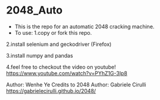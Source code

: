 # 2048_Auto
- This is the repo for an automatic 2048 cracking machine.
- To use:
1.copy or fork this repo.

2.install selenium and geckodriver (Firefox)

3.install numpy and pandas

4.feel free to checkout the video on youtube!
https://www.youtube.com/watch?v=PYhZ1G-3Ip8

Author: Wenhe Ye
Credits to 2048 Author:
Gabriele Cirulli
https://gabrielecirulli.github.io/2048/
